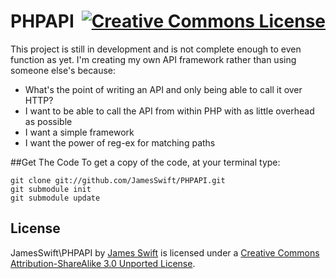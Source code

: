 <h1>
PHPAPI
<a rel="license" href="http://creativecommons.org/licenses/by-sa/3.0/deed.en_US" style="float:right;"><img alt="Creative Commons License" style="border-width:0" src="http://i.creativecommons.org/l/by-sa/3.0/88x31.png" /></a>
</h1>

This project is still in development and is not complete enough to even function as yet. I'm creating my own API framework 
rather than using someone else's because:

- What's the point of writing an API and only being able to call it over HTTP?
- I want to be able to call the API from within PHP with as little overhead as possible
- I want a simple framework
- I want the power of reg-ex for matching paths

##Get The Code
To get a copy of the code, at your terminal type:

    git clone git://github.com/JamesSwift/PHPAPI.git
    git submodule init
    git submodule update

## License

<span xmlns:dct="http://purl.org/dc/terms/" property="dct:title">JamesSwift\PHPAPI</span> by 
<a xmlns:cc="http://creativecommons.org/ns#" href="https://github.com/JamesSwift/PHPAPI" property="cc:attributionName" rel="cc:attributionURL">James Swift</a>
 is licensed under a <a rel="license" href="http://creativecommons.org/licenses/by-sa/3.0/deed.en_US">Creative Commons Attribution-ShareAlike 3.0 Unported License</a>.
